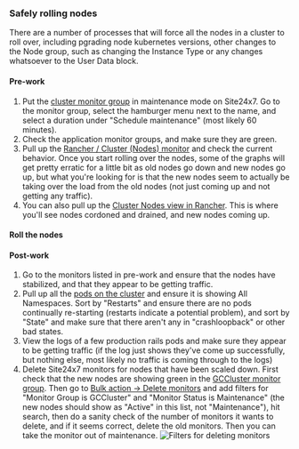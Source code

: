 ### Safely rolling nodes
There are a number of processes that will force all the nodes in a cluster to roll over, including pgrading node kubernetes versions, other changes to the Node group, such as changing the Instance Type or any changes whatsoever to the User Data block.

#### Pre-work
1. Put the [cluster monitor group](https://www.site24x7.com/app/client#/home/monitor-groups/195989000086800154/summary) in maintenance mode on Site24x7. Go to the monitor group, select the hamburger menu next to the name, and select a duration under "Schedule maintenance" (most likely 60 minutes).
1. Check the application monitor groups, and make sure they are green.
1. Pull up the [Rancher / Cluster (Nodes) monitor](https://r.notch8.cloud/k8s/clusters/c-6zfxc/api/v1/namespaces/cattle-monitoring-system/services/http:rancher-monitoring-grafana:80/proxy/d/rancher-cluster-nodes-1/rancher-cluster-nodes?orgId=1) and check the current behavior. Once you start rolling over the nodes, some of the graphs will get pretty erratic for a little bit as old nodes go down and new nodes go up, but what you're looking for is that the new nodes seem to actually be taking over the load from the old nodes (not just coming up and not getting any traffic).
1. You can also pull up the [Cluster Nodes view in Rancher](https://r.notch8.cloud/dashboard/c/c-6zfxc/explorer/node). This is where you'll see nodes cordoned and drained, and new nodes coming up.

#### Roll the nodes
<!-- More to come here -->

#### Post-work
1. Go to the monitors listed in pre-work and ensure that the nodes have stabilized, and that they appear to be getting traffic. 
1. Pull up all the [pods on the cluster](https://r.notch8.cloud/dashboard/c/c-6zfxc/explorer/pod) and ensure it is showing All Namespaces. Sort by "Restarts" and ensure there are no pods continually re-starting (restarts indicate a potential problem), and sort by "State" and make sure that there aren't any in "crashloopback" or other bad states.
1. View the logs of a few production rails pods and make sure they appear to be getting traffic (if the log just shows they've come up successfully, but nothing else, most likely no traffic is coming through to the logs)
1. Delete Site24x7 monitors for nodes that have been scaled down. First check that the new nodes are showing green in the [GCCluster monitor group](https://www.site24x7.com/app/client#/home/monitor-groups/195989000086800154/summary). Then go to [Bulk action -> Delete monitors](https://www.site24x7.com/app/client#/admin/inventory/bulk-action/8/filter) and add filters for "Monitor Group is GCCluster" and "Monitor Status is Maintenance" (the new nodes should show as "Active" in this list, not "Maintenance"), hit search, then do a sanity check of the number of monitors it wants to delete, and if it seems correct, delete the old monitors. Then you can take the monitor out of maintenance.
![Filters for deleting monitors](image.png)
